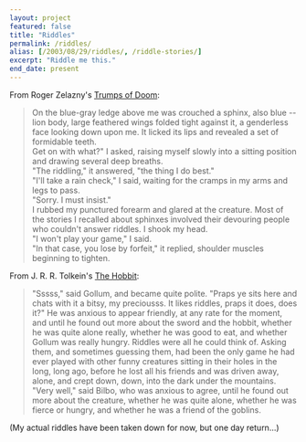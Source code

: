 ```yaml
---
layout: project
featured: false
title: "Riddles"
permalink: /riddles/
alias: [/2003/08/29/riddles/, /riddle-stories/]
excerpt: "Riddle me this."
end_date: present
---
```

From Roger Zelazny's [Trumps of Doom][1]:  
> On the blue-gray ledge above me was crouched a sphinx, also blue -- lion body, large feathered wings folded tight against it, a genderless face looking down upon me. It licked its lips and revealed a set of formidable teeth.  
> Get on with what?" I asked, raising myself slowly into a sitting position and drawing several deep breaths.  
> "The riddling," it answered, "the thing I do best."  
> "I'll take a rain check," I said, waiting for the cramps in my arms and legs to pass.  
> "Sorry. I must insist."  
> I rubbed my punctured forearm and glared at the creature. Most of the stories I recalled about sphinxes involved their devouring people who couldn't answer riddles. I shook my head.  
> "I won't play your game," I said.  
> "In that case, you lose by forfeit," it replied, shoulder muscles beginning to tighten.

From J. R. R. Tolkein's [The Hobbit][2]:   
> "Sssss," said Gollum, and became quite polite. "Praps ye sits here and chats with it a bitsy, my preciousss. It likes riddles, praps it does, does it?" He was anxious to appear friendly, at any rate for the moment, and until he found out more about the sword and the hobbit, whether he was quite alone really, whether he was good to eat, and whether Gollum was really hungry. Riddles were all he could think of. Asking them, and sometimes guessing them, had been the only game he had ever played with other funny creatures sitting in their holes in the long, long ago, before he lost all his friends and was driven away, alone, and crept down, down, into the dark under the mountains.  
> "Very well," said Bilbo, who was anxious to agree, until he found out more about the creature, whether he was quite alone, whether he was fierce or hungry, and whether he was a friend of the goblins.

(My actual riddles have been taken down for now, but one day return...)

 [1]: http://www.amazon.com/Great-Book-Amber-Complete-Chronicles/dp/0380809060
 [2]: http://www.amazon.com/Hobbit-J-R-R-Tolkien/dp/0618260307/ref=sr_1_1?ie=UTF8&s=books&qid=1230281178&sr=1-1
